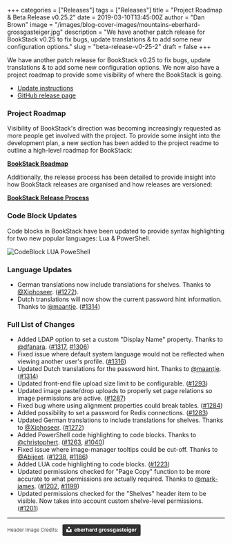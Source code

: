 +++
categories = ["Releases"]
tags = ["Releases"]
title = "Project Roadmap & Beta Release v0.25.2"
date = 2019-03-10T13:45:00Z
author = "Dan Brown"
image = "/images/blog-cover-images/mountains-eberhard-grossgasteiger.jpg"
description = "We have another patch release for BookStack v0.25 to fix bugs, update translations & to add some new configuration options."
slug = "beta-release-v0-25-2"
draft = false
+++

We have another patch release for BookStack v0.25 to fix bugs, update translations & to add some new configuration options. We now also have a project roadmap to provide some visibility of where the BookStack is going.

* [Update instructions](https://www.bookstackapp.com/docs/admin/updates)
* [GitHub release page](https://github.com/BookStackApp/BookStack/releases/tag/v0.25.2)

### Project Roadmap

Visibility of BookStack's direction was becoming increasingly requested as more people get involved with the project. To provide some insight into the development plan, a new section has been added to the project readme to outline a high-level roadmap for BookStack:

**[BookStack Roadmap](https://github.com/BookStackApp/BookStack#road-map)**

Additionally, the release process has been detailed to provide insight into how BookStack releases are organised and how releases are versioned:


**[BookStack Release Process](https://github.com/BookStackApp/BookStack#release-versioning--process)**


### Code Block Updates

Code blocks in BookStack have been updated to provide syntax highlighting for two new popular languages: Lua & PowerShell.

![CodeBlock LUA PoweShell](/images/2019/03/codeblock_lua_powershell.png)

### Language Updates

* German translations now include translations for shelves. Thanks to [@Xiphoseer](https://github.com/BookStackApp/BookStack/pull/1272). ([#1272](https://github.com/BookStackApp/BookStack/pull/1272)).
* Dutch translations will now show the current password hint information. Thanks to [@maantje](https://github.com/BookStackApp/BookStack/pull/1314). ([#1314](https://github.com/BookStackApp/BookStack/pull/1314))

### Full List of Changes

* Added LDAP option to set a custom "Display Name" property. Thanks to [@dfanara](https://github.com/BookStackApp/BookStack/pull/1317). ([#1317](https://github.com/BookStackApp/BookStack/pull/1317), [#1306](https://github.com/BookStackApp/BookStack/issues/1306))
* Fixed issue where default system language would not be reflected when viewing another user's profile. ([#1316](https://github.com/BookStackApp/BookStack/issues/1316))
* Updated Dutch translations for the password hint. Thanks to [@maantje](https://github.com/BookStackApp/BookStack/pull/1314). ([#1314](https://github.com/BookStackApp/BookStack/pull/1314))
* Updated front-end file upload size limit to be configurable. ([#1293](https://github.com/BookStackApp/BookStack/issues/1293))
* Updated image paste/drop uploads to properly set page relations so image permissions are active. ([#1287](https://github.com/BookStackApp/BookStack/issues/1287))
* Fixed bug where using alignment properties could break tables. ([#1284](https://github.com/BookStackApp/BookStack/issues/1284))
* Added possibility to set a password for Redis connections. ([#1283](https://github.com/BookStackApp/BookStack/issues/1283))
* Updated German translations to include translations for shelves. Thanks to [@Xiphoseer](https://github.com/BookStackApp/BookStack/pull/1272). ([#1272](https://github.com/BookStackApp/BookStack/pull/1272))
* Added PowerShell code highlighting to code blocks. Thanks to [@christophert](https://github.com/BookStackApp/BookStack/pull/1263). ([#1263](https://github.com/BookStackApp/BookStack/pull/1263), [#1040](https://github.com/BookStackApp/BookStack/issues/1040))
* Fixed issue where image-manager tooltips could be cut-off. Thanks to [@Abijeet](https://github.com/BookStackApp/BookStack/pull/1238). ([#1238](https://github.com/BookStackApp/BookStack/pull/1238), [#1186](https://github.com/BookStackApp/BookStack/issues/1186))
* Added LUA code highlighting to code blocks. ([#1223](https://github.com/BookStackApp/BookStack/issues/1223))
* Updated permissions checked for "Page Copy" function to be more accurate to what permissions are actually required. Thanks to [@mark-james](https://github.com/BookStackApp/BookStack/pull/1202). ([#1202](https://github.com/BookStackApp/BookStack/pull/1202), [#1199](https://github.com/BookStackApp/BookStack/issues/1199))
* Updated permissions checked for the "Shelves" header item to be visible. Now takes into account custom shelve-level permissions. ([#1201](https://github.com/BookStackApp/BookStack/issues/1201))


----

<span style="font-size: 0.8em;opacity:0.8;">Header Image Credits: &nbsp; <a style="background-color:black;color:white;text-decoration:none;padding:4px 6px;font-family:-apple-system, BlinkMacSystemFont, &quot;San Francisco&quot;, &quot;Helvetica Neue&quot;, Helvetica, Ubuntu, Roboto, Noto, &quot;Segoe UI&quot;, Arial, sans-serif;font-size:12px;font-weight:bold;line-height:1.2;display:inline-block;border-radius:3px" href="https://unsplash.com/@eberhardgross?utm_medium=referral&amp;utm_campaign=photographer-credit&amp;utm_content=creditBadge" target="_blank" rel="noopener noreferrer" title="Download free do whatever you want high-resolution photos from eberhard grossgasteiger"><span style="display:inline-block;padding:2px 3px"><svg xmlns="http://www.w3.org/2000/svg" style="height:12px;width:auto;position:relative;vertical-align:middle;top:-2px;fill:white" viewBox="0 0 32 32"><title>unsplash-logo</title><path d="M10 9V0h12v9H10zm12 5h10v18H0V14h10v9h12v-9z"></path></svg></span><span style="display:inline-block;padding:2px 3px">eberhard grossgasteiger</span></a></span>
